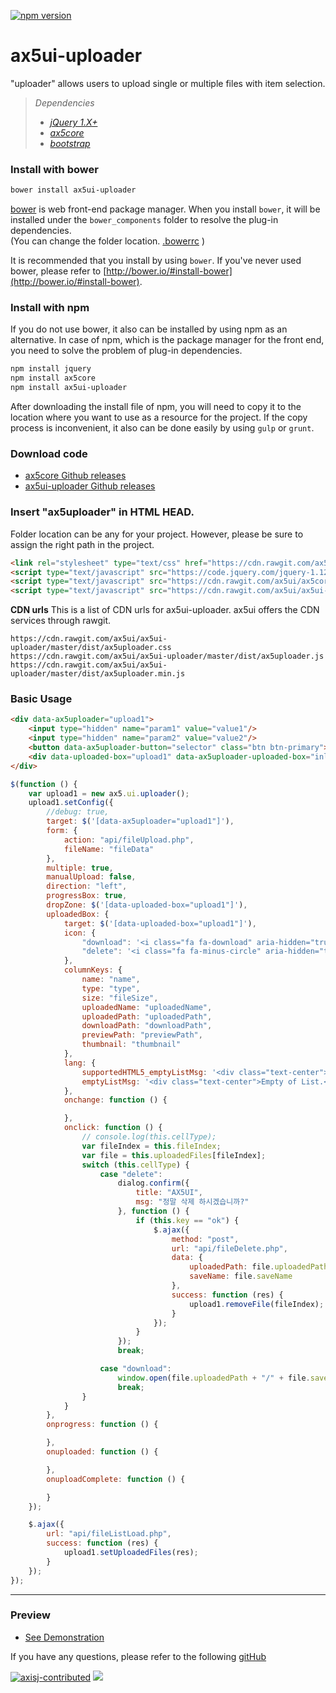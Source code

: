[![npm version](https://badge.fury.io/js/ax5ui-uploader.svg)](https://badge.fury.io/js/ax5ui-uploader)

# ax5ui-uploader
"uploader" allows users to upload single or multiple files with item selection.

> *Dependencies*
> * _[jQuery 1.X+](http://jquery.com/)_
> * _[ax5core](http://ax5.io/ax5core)_
> * _[bootstrap](http://getbootstrap.com/)_


### Install with bower
```sh
bower install ax5ui-uploader
```
[bower](http://bower.io/#install-bower) is web front-end package manager.
When you install `bower`, it will be installed under the `bower_components` folder to resolve the plug-in dependencies.  
(You can change the folder location. [.bowerrc](http://bower.io/docs/config/#bowerrc-specification) )

It is recommended that you install by using `bower`. 
If you've never used bower, please refer to [http://bower.io/#install-bower](http://bower.io/#install-bower).

### Install with npm
If you do not use bower, it also can be installed by using npm as an alternative.
In case of npm, which is the package manager for the front end, you need to solve the problem of plug-in dependencies.

```sh
npm install jquery
npm install ax5core
npm install ax5ui-uploader
```

After downloading the install file of npm, you will need to copy it to the location where you want to use as a resource for the project.
If the copy process is inconvenient, it also can be done easily by using `gulp` or `grunt`.

### Download code
- [ax5core Github releases](https://github.com/ax5ui/ax5core/releases)
- [ax5ui-uploader Github releases](https://github.com/ax5ui/ax5ui-uploader/releases)


### Insert "ax5uploader" in HTML HEAD.

Folder location can be any for your project. However, please be sure to assign the right path in the project.

```html
<link rel="stylesheet" type="text/css" href="https://cdn.rawgit.com/ax5ui/ax5ui-uploader/master/dist/ax5uploader.css" />
<script type="text/javascript" src="https://code.jquery.com/jquery-1.12.3.min.js"></script>
<script type="text/javascript" src="https://cdn.rawgit.com/ax5ui/ax5core/master/dist/ax5core.min.js"></script>
<script type="text/javascript" src="https://cdn.rawgit.com/ax5ui/ax5ui-uploader/master/dist/ax5uploader.min.js"></script>
```

**CDN urls**
This is a list of CDN urls for ax5ui-uploader. ax5ui offers the CDN services through rawgit.
```
https://cdn.rawgit.com/ax5ui/ax5ui-uploader/master/dist/ax5uploader.css
https://cdn.rawgit.com/ax5ui/ax5ui-uploader/master/dist/ax5uploader.js
https://cdn.rawgit.com/ax5ui/ax5ui-uploader/master/dist/ax5uploader.min.js
```

### Basic Usage
```html
<div data-ax5uploader="upload1">
    <input type="hidden" name="param1" value="value1"/>
    <input type="hidden" name="param2" value="value2"/>
    <button data-ax5uploader-button="selector" class="btn btn-primary">파일선택 (*/*)</button>
    <div data-uploaded-box="upload1" data-ax5uploader-uploaded-box="inline"></div>
</div>
```

```js
$(function () {
    var upload1 = new ax5.ui.uploader();
    upload1.setConfig({
        //debug: true,
        target: $('[data-ax5uploader="upload1"]'),
        form: {
            action: "api/fileUpload.php",
            fileName: "fileData"
        },
        multiple: true,
        manualUpload: false,
        direction: "left",
        progressBox: true,
        dropZone: $('[data-uploaded-box="upload1"]'),
        uploadedBox: {
            target: $('[data-uploaded-box="upload1"]'),
            icon: {
                "download": '<i class="fa fa-download" aria-hidden="true"></i>',
                "delete": '<i class="fa fa-minus-circle" aria-hidden="true"></i>'
            },
            columnKeys: {
                name: "name",
                type: "type",
                size: "fileSize",
                uploadedName: "uploadedName",
                uploadedPath: "uploadedPath",
                downloadPath: "downloadPath",
                previewPath: "previewPath",
                thumbnail: "thumbnail"
            },
            lang: {
                supportedHTML5_emptyListMsg: '<div class="text-center">Drop files here or click to upload.</div>',
                emptyListMsg: '<div class="text-center">Empty of List.</div>'
            },
            onchange: function () {

            },
            onclick: function () {
                // console.log(this.cellType);
                var fileIndex = this.fileIndex;
                var file = this.uploadedFiles[fileIndex];
                switch (this.cellType) {
                    case "delete":
                        dialog.confirm({
                            title: "AX5UI",
                            msg: "정말 삭제 하시겠습니까?"
                        }, function () {
                            if (this.key == "ok") {
                                $.ajax({
                                    method: "post",
                                    url: "api/fileDelete.php",
                                    data: {
                                        uploadedPath: file.uploadedPath,
                                        saveName: file.saveName
                                    },
                                    success: function (res) {
                                        upload1.removeFile(fileIndex);
                                    }
                                });
                            }
                        });
                        break;

                    case "download":
                        window.open(file.uploadedPath + "/" + file.saveName, "_blank", "width=600, height=600");
                        break;
                }
            }
        },
        onprogress: function () {

        },
        onuploaded: function () {

        },
        onuploadComplete: function () {

        }
    });

    $.ajax({
        url: "api/fileListLoad.php",
        success: function (res) {
            upload1.setUploadedFiles(res);
        }
    });
});
```

- - -

### Preview
- [See Demonstration](http://ax5.io/ax5ui-uploader/demo/index.html)

If you have any questions, please refer to the following [gitHub](https://github.com/ax5ui/ax5ui-kernel)


[![axisj-contributed](https://img.shields.io/badge/AXISJ.com-Contributed-green.svg)](https://github.com/axisj) ![](https://img.shields.io/badge/Seowoo-Mondo&Thomas-red.svg)
